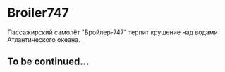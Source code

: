 # Broiler747

Пассажирский самолёт "Бройлер-747" терпит крушение над водами Атлантического океана.

## To be continued...
